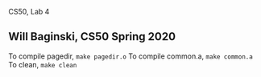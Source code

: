 CS50, Lab 4
## Will Baginski, CS50 Spring 2020
To compile pagedir, `make pagedir.o`
To compile common.a, `make common.a`
To clean, `make clean`
